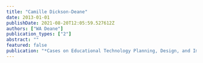 ```yaml
---
title: "Camille Dickson-Deane"
date: 2013-01-01
publishDate: 2021-08-20T12:05:59.527612Z
authors: ["WA Deane"]
publication_types: ["2"]
abstract: ""
featured: false
publication: "*Cases on Educational Technology Planning, Design, and Implementation: A łdots*"
---
```


